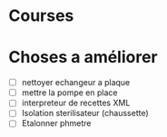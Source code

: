 # Courses



# Choses a améliorer

- [ ] nettoyer echangeur a plaque
- [ ] mettre la pompe en place
- [ ] interpreteur de recettes XML
- [ ] Isolation sterilisateur (chaussette)
- [ ] Etalonner phmetre
